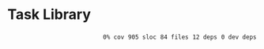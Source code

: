 # Task Library


<p align="right">
    <code>0% cov</code>&nbsp;
    <code>905 sloc</code>&nbsp;
    <code>84 files</code>&nbsp;
    <code>12 deps</code>&nbsp;
    <code>0 dev deps</code>
</p>



<!-- START doctoc -->
<!-- END doctoc -->
